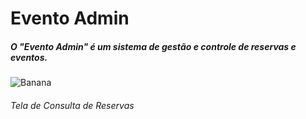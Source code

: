 # Evento Admin
##### O "Evento Admin" é um sistema de gestão e controle de reservas e eventos.

![Banana](https://github.com/S6NXGOD/pastasmarkdown/blob/master/Consulta%20de%20Reserva.png?raw=true)
###### Tela de Consulta de Reservas

